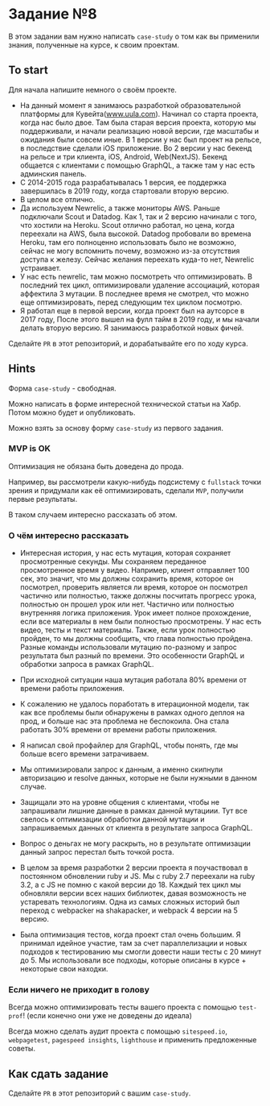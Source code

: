 # Задание №8

В этом задании вам нужно написать `case-study` о том как вы применили знания, полученные на курсе, к своим проектам.

## To start

Для начала напишите немного о своём проекте.

- На данный момент я занимаюсь разработкой образовательной платформы для Кувейта(www.uula.com). Начинал со старта проекта, когда нас было двое. Там была старая версия проекта, которую мы поддерживали, и начали реализацию новой версии, где масштабы и ожидания были совсем иные. В 1 версии у нас был проект на рельсе, в последствие сделали iOS приложение. Во 2 версии у нас бекенд на рельсе и три клиента, iOS, Android, Web(NextJS). Бекенд общается с клиентами с помощью GraphQL, а также там у нас есть админския панель.
- C 2014-2015 года разрабатывалась 1 версия, ее поддержка завершилась в 2019 году, когда стартовали вторую версию.
- В целом все отлично.
- Да используем Newrelic, а также мониторы AWS. Раньше подключали Scout и Datadog. Как 1, так и 2 версию начинали с того, что хостили на Heroku. Scout отлично работал, но цена, когда переехали на AWS, была высокой. Datadog пробовали во времена Heroku, там его полноценно использовать было не возможно, сейчас не могу вспомнить почему, возможно из-за отсутствия доступа к железу. Сейчас желания переехать куда-то нет, Newrelic устраивает.
- У нас есть newrelic, там можно посмотреть что оптимизировать. В последний тех цикл, оптимизировали удаление ассоциаций, которая аффектила 3 мутации. В последнее время не смотрел, что можно еще оптимизировать, перед следующим тех циклом посмотрю.
- Я работал еще в первой версии, когда проект был на аутсорсе в 2017 году, После этого вышел на фулл тайм в 2019 году, и мы начали делать вторую версию. Я занимаюсь разработкой новых фичей.

Сделайте `PR` в этот репозиторий, и дорабатывайте его по ходу курса.

## Hints

Форма `case-study` - свободная.

Можно написать в форме интересной технической статьи на Хабр. Потом можно будет и опубликовать.

Можно взять за основу форму `case-study` из первого задания.

### MVP is OK

Оптимизация не обязана быть доведена до прода.

Например, вы рассмотрели какую-нибудь подсистему с `fullstack` точки зрения и придумали как её оптимизировать, сделали `MVP`, получили первые результаты.

В таком случаем интересно рассказать об этом.


### О чём интересно рассказать

- Интересная история, у нас есть мутация, которая сохраняет просмотренные секунды. Мы сохраняем переданное просмотренное время у видео. Например, клиент отправляет 100 сек, это значит, что мы должны сохранить время, которое он посмотрел, проверить является ли время, которое он посмотрел частично или полностью, также должны посчитать прогресс урока, полностью он прошел урок или нет. Частично или полностью внутренняя логика приложения. Урок имеет полное прохождение, если все материалы в нем были полностью просмотрены. У нас есть видео, тесты и текст материалы. Также, если урок полностью пройден, то мы должны сообщить, что глава полностью пройдена. Разные команды использовали мутацию по-разному и запрос результата был разный по времени. Это особенности GraphQL и обработки запроса в рамках GraphQL.
- При исходной ситуации наша мутация работала 80% времени от времени работы приложения.
- К сожалению не удалось поработать в итерационной модели, так как все проблемы были обнаружены в рамках одного деплоя на прод, и больше нас эта проблема не беспокоила. Она стала работать 30% времени от времени работы приложения.
- Я написал свой профайлер для GraphQL, чтобы понять, где мы больше всего времени затрачиваем.
- Мы оптимизировали запрос к данным, а именно скипнули авторизацию и resolve данных, которые не были нужными в данном случае.
- Защищали это на уровне общения с клиентами, чтобы не запрашивали лишние данные в рамках данной мутациии. Тут все свелось к оптимизации обработки данной мутации и запрашиваемых данных от клиента в результате запроса GraphQL.
- Вопрос о деньгах не могу раскрыть, но в результате оптимизации данный запрос перестал быть точкой роста.

- В целом за время разработки 2 версии проекта я поучаствовал в постоянном обновлении ruby и JS. Мы с ruby 2.7 переехали на ruby 3.2, а с JS не помню с какой версии до 18. Каждый тех цикл мы обновляли версии всех наших библиотек, давая возможность не устаревать технологиям. Одна из самых сложных историй был переход с webpacker на shakapacker, и webpack 4 версии на 5 версию.
- Была оптимизация тестов, когда проект стал очень большим. Я принимал идейное участие, там за счет параллелизации и новых подходов к тестированию мы смогли довести наши тесты с 20 минут до 5. Мы использовали все подходы, которые описаны в курсе + некоторые свои находки.

### Если ничего не приходит в голову

Всегда можно оптимизировать тесты вашего проекта с помощью `test-prof`! (если конечно они уже не доведены до идеала)

Всегда можно сделать аудит проекта с помощью `sitespeed.io`, `webpagetest`, `pagespeed insights`, `lighthouse` и применить предложенные советы.

## Как сдать задание

Сделайте `PR` в этот репозиторий с вашим `case-study`.
